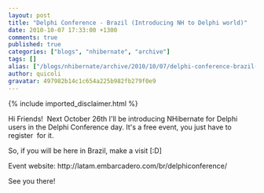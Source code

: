 ```yaml
---
layout: post
title: "Delphi Conference - Brazil (Introducing NH to Delphi world)"
date: 2010-10-07 17:33:00 +1300
comments: true
published: true
categories: ["blogs", "nhibernate", "archive"]
tags: []
alias: ["/blogs/nhibernate/archive/2010/10/07/delphi-conference-brazil-introducing-nh-to-delphi-world.aspx"]
author: quicoli
gravatar: 497982b14c1c654a225b982fb279f0e9
---
```

{% include imported_disclaimer.html %}
<p>Hi Friends!&nbsp; Next October 26th I'll be introducing NHibernate for Delphi users in the Delphi Conference day. It's a free event, you just have to register&nbsp; for it. </p>
<p>So, if you will be here in Brazil, make a visit [:D]</p>
<p>Event website: http://latam.embarcadero.com/br/delphiconference/</p>
<p>See you there!</p>
